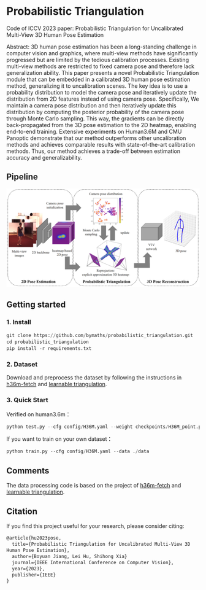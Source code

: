 # Probabilistic Triangulation

Code of ICCV 2023 paper: Probabilistic Triangulation for Uncalibrated Multi-View 3D Human Pose Estimation

Abstract: 3D human pose estimation has been a long-standing challenge in computer vision and graphics, where multi-view methods have significantly progressed but are limited by the tedious calibration processes. Existing multi-view methods are restricted to fixed camera pose and therefore lack generalization ability. This paper presents a novel Probabilistic Triangulation module that can be embedded in a calibrated 3D human pose estimation method, generalizing it to uncalibration scenes. The key idea is to use a probability distribution to model the camera pose and iteratively update the distribution from 2D features instead of using camera pose. Specifically, We maintain a camera pose distribution and then iteratively update this distribution by computing the posterior probability of the camera pose through Monte Carlo sampling. This way, the gradients can be directly back-propagated from the 3D pose estimation to the 2D heatmap, enabling end-to-end training. Extensive experiments on Human3.6M and CMU Panoptic demonstrate that our method outperforms other uncalibration methods and achieves comparable results with state-of-the-art calibration methods. Thus, our method achieves a trade-off between estimation accuracy and generalizability.


## Pipeline
![](./images/figure14.png)

## Getting started

### 1. Install

```python
git clone https://github.com/bymaths/probabilistic_triangulation.git
cd probabilistic_triangulation
pip install -r requirements.txt
```

### 2. Dataset

Download and preprocess the dataset by following the instructions in [h36m-fetch](https://github.com/anibali/h36m-fetch) and [learnable triangulation](https://github.com/karfly/learnable-triangulation-pytorch).

### 3. Quick Start

Verified on human3.6m：

```python
python test.py --cfg config/H36M.yaml --weight checkpoints/H36M_point.pth
```

If you want to train on your own dataset：

```python
python train.py --cfg config/H36M.yaml --data ./data
```

## Comments

The data processing code is based on the project of  [h36m-fetch](https://github.com/anibali/h36m-fetch) and [learnable triangulation](https://github.com/karfly/learnable-triangulation-pytorch).

## Citation

If you find this project useful for your research, please consider citing:

```
@article{hu2023pose,
  title={Probabilistic Triangulation for Uncalibrated Multi-View 3D Human Pose Estimation},
  author={Boyuan Jiang, Lei Hu, Shihong Xia}
  journal={IEEE International Conference on Computer Vision},
  year={2023},
  publisher={IEEE}
}
```

